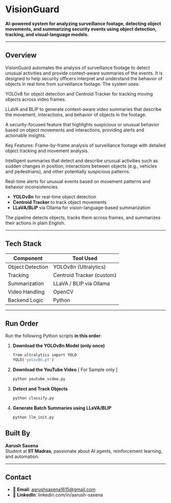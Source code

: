 # VisionGuard
**AI-powered system for analyzing surveillance footage, detecting object movements, and summarizing security events using object detection, tracking, and visual-language models.**

---

##  Overview

VisionGuard automates the analysis of surveillance footage to detect unusual activities and provide context-aware summaries of the events. It is designed to help security officers interpret and understand the behavior of objects in real time from surveillance footage. The system uses:

YOLOv8 for object detection and Centroid Tracker for tracking moving objects across video frames.

LLaVA and BLIP to generate context-aware video summaries that describe the movement, interactions, and behavior of objects in the footage.

A security-focused feature that highlights suspicious or unusual behavior based on object movements and interactions, providing alerts and actionable insights.

Key Features:
Frame-by-frame analysis of surveillance footage with detailed object tracking and movement analysis.

Intelligent summaries that detect and describe unusual activities such as sudden changes in position, interactions between objects (e.g., vehicles and pedestrians), and other potentially suspicious patterns.

Real-time alerts for unusual events based on movement patterns and behavior inconsistencies.


-  **YOLOv8n** for real-time object detection  
-  **Centroid Tracker** to track object movements  
-  **LLaVA/BLIP** via Ollama for vision-language-based summarization  

The pipeline detects objects, tracks them across frames, and summarizes their actions in plain English.

---

##  Tech Stack

| Component        | Tool Used               |
|------------------|--------------------------|
| Object Detection | YOLOv8n (Ultralytics)    |
| Tracking         | Centroid Tracker (custom)|
| Summarization    | LLaVA / BLIP via Ollama  |
| Video Handling   | OpenCV                   |
| Backend Logic    | Python                   |

---
##  Run Order

Run the following Python scripts **in this order**:

1. **Download the YOLOv8n Model (only once)**
   ```bash
   from ultralytics import YOLO
   YOLO('yolov8n.pt')
2. **Download the YouTube Video** [ For Sample only ]
   ```bash
   python youtube_video.py
3. **Detect and Track Objects**
   ```bash
   python classify.py
4. **Generate Batch Summaries using LLaVA/BLIP**
   ```bash
   python llm_init.py

##  Built By

**Aarush Saxena**  
Student at **IIT Madras**, passionate about AI agents, reinforcement learning, and automation.

---

## Contact

- 📧 **Email**: aarushsaxena1615@gmail.com 
- 💼 **LinkedIn**: linkedin.com/in/aarush-saxena 


